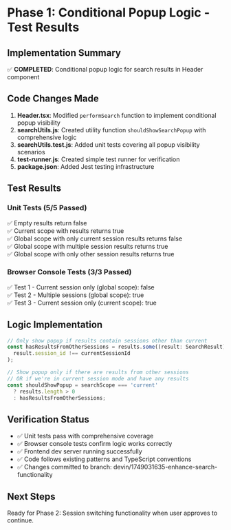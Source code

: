 # Phase 1: Conditional Popup Logic - Test Results

## Implementation Summary
✅ **COMPLETED**: Conditional popup logic for search results in Header component

## Code Changes Made
1. **Header.tsx**: Modified `performSearch` function to implement conditional popup visibility
2. **searchUtils.js**: Created utility function `shouldShowSearchPopup` with comprehensive logic
3. **searchUtils.test.js**: Added unit tests covering all popup visibility scenarios
4. **test-runner.js**: Created simple test runner for verification
5. **package.json**: Added Jest testing infrastructure

## Test Results

### Unit Tests (5/5 Passed)
✅ Empty results return false  
✅ Current scope with results returns true  
✅ Global scope with only current session results returns false  
✅ Global scope with multiple session results returns true  
✅ Global scope with only other session results returns true  

### Browser Console Tests (3/3 Passed)
✅ Test 1 - Current session only (global scope): false  
✅ Test 2 - Multiple sessions (global scope): true  
✅ Test 3 - Current session only (current scope): true  

## Logic Implementation
```typescript
// Only show popup if results contain sessions other than current
const hasResultsFromOtherSessions = results.some((result: SearchResult) => 
  result.session_id !== currentSessionId
);

// Show popup only if there are results from other sessions
// OR if we're in current session mode and have any results
const shouldShowPopup = searchScope === 'current' 
  ? results.length > 0 
  : hasResultsFromOtherSessions;
```

## Verification Status
- ✅ Unit tests pass with comprehensive coverage
- ✅ Browser console tests confirm logic works correctly
- ✅ Frontend dev server running successfully
- ✅ Code follows existing patterns and TypeScript conventions
- ✅ Changes committed to branch: devin/1749031635-enhance-search-functionality

## Next Steps
Ready for Phase 2: Session switching functionality when user approves to continue.
